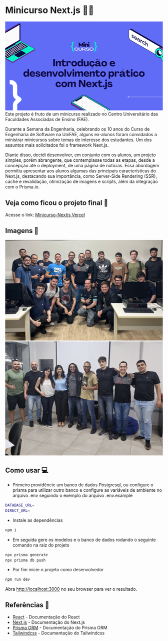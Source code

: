 # Minicurso Next.js :man_teacher:
<img src="https://raw.githubusercontent.com/caiovsoares/minicurso-nextjs/refs/heads/main/public/minicurso.png" alt="Imagem Alunos"/>
Este projeto é fruto de um minicurso realizado no Centro Universitário das Faculdades Associadas de Ensino (FAE). 

Durante a Semana da Engenharia, celebrando os 10 anos do Curso de Engenharia de Software na UniFAE, alguns ex-alunos foram convidados a ministrar minicursos sobre temas de interesse dos estudantes. Um dos assuntos mais solicitados foi o framework Next.js.

Diante disso, decidi desenvolver, em conjunto com os alunos, um projeto simples, porém abrangente, que contemplasse todas as etapas, desde a concepção até o deployment, de uma página de notícias. Essa abordagem permitiu apresentar aos alunos algumas das principais características do Next.js, destacando sua importância, como Server-Side Rendering (SSR), cache e revalidação, otimização de imagens e scripts, além da integração com o Prisma.io.

## Veja como ficou o projeto final :star_struck:
Acesse o link: [Minicurso-Nextjs Vercel](https://minicurso-nextjs.vercel.app/)

## Imagens :camera_flash:
<img src="https://raw.githubusercontent.com/caiovsoares/minicurso-nextjs/refs/heads/main/public/Alunos.jpg" alt="Imagem Alunos"/>
<img src="https://raw.githubusercontent.com/caiovsoares/minicurso-nextjs/refs/heads/main/public/Professores.jpg" alt="Imagem Professores"/>

## Como usar :computer:

- Primeiro providêncie um banco de dados Postgresql, ou configure o prisma para utilizar outro banco e configure as variáveis de ambiente no arquivo .env seguindo o exemplo do arquivo .env.example
```bash
DATABASE_URL=
DIRECT_URL=
```
- Instale as dependências
```bash
npm i
```
- Em seguida gere os modelos e o banco de dados rodando o seguinte comando na raiz do projeto
```bash
npx prisma generate
npx prisma db push
```
- Por fim inicie o projeto como desenvolvedor
```bash
npm run dev
```

Abra [http://localhost:3000](http://localhost:3000) no seu browser para ver o resultado.

## Referências :book:
 
- [React](https://react.dev/reference/react) - Documentação do React
- [Next.js](https://nextjs.org/docs) - Documentação do Next.js
- [Prisma ORM](https://www.prisma.io/docs/orm) - Documentação do Prisma ORM
- [Tailwindcss](https://tailwindcss.com/docs/installation) - Documentação do Tailwindcss
